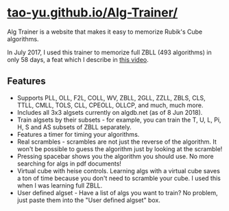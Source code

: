 # [tao-yu.github.io/Alg-Trainer/](https://tao-yu.github.io/Alg-Trainer/)

Alg Trainer is a website that makes it easy to memorize Rubik's Cube algorithms. 

In July 2017, I used this trainer to memorize full ZBLL (493 algorithms) in only 58 days, a feat which I describe in [this video](https://www.youtube.com/watch?v=5TEtHB5eoZw). 

## Features

- Supports PLL, OLL, F2L, COLL, WV, ZBLL, 2GLL, ZZLL, ZBLS, CLS, TTLL, CMLL, TOLS, CLL, CPEOLL, OLLCP, and much, much more. 
- Includes all 3x3 algsets currently on algdb.net (as of 8 Jun 2018).
- Train algsets by their subsets - for example, you can train the T, U, L, Pi, H, S and AS subsets of ZBLL separately.
- Features a timer for timing your algorithms.
- Real scrambles - scrambles are not just the reverse of the algorithm. It won't be possible to guess the algorithm just by looking at the scramble!
- Pressing spacebar shows you the algorithm you should use. No more searching for algs in pdf documents!
- Virtual cube with heise controls. Learning algs with a virtual cube saves a ton of time because you don't need to scramble your cube. I used this when I was learning full ZBLL.
- User defined algset - Have a list of algs you want to train? No problem, just paste them into the "User defined algset" box.

